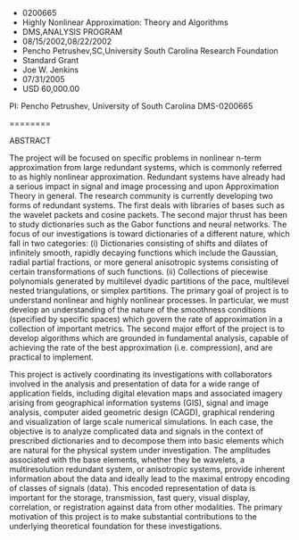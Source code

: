 
* 0200665
* Highly Nonlinear Approximation: Theory and Algorithms
* DMS,ANALYSIS PROGRAM
* 08/15/2002,08/22/2002
* Pencho Petrushev,SC,University South Carolina Research Foundation
* Standard Grant
* Joe W. Jenkins
* 07/31/2005
* USD 60,000.00

PI: Pencho Petrushev, University of South Carolina DMS-0200665

========

ABSTRACT

The project will be focused on specific problems in nonlinear n-term
approximation from large redundant systems, which is commonly referred to as
highly nonlinear approximation. Redundant systems have already had a serious
impact in signal and image processing and upon Approximation Theory in general.
The research community is currently developing two forms of redundant systems.
The first deals with libraries of bases such as the wavelet packets and cosine
packets. The second major thrust has been to study dictionaries such as the
Gabor functions and neural networks. The focus of our investigations is toward
dictionaries of a different nature, which fall in two categories: (i)
Dictionaries consisting of shifts and dilates of infinitely smooth, rapidly
decaying functions which include the Gaussian, radial partial fractions, or more
general anisotropic systems consisting of certain transformations of such
functions. (ii) Collections of piecewise polynomials generated by multilevel
dyadic partitions of the pace, multilevel nested triangulations, or simplex
partitions. The primary goal of project is to understand nonlinear and highly
nonlinear processes. In particular, we must develop an understanding of the
nature of the smoothness conditions (specified by specific spaces) which govern
the rate of approximation in a collection of important metrics. The second major
effort of the project is to develop algorithms which are grounded in fundamental
analysis, capable of achieving the rate of the best approximation (i.e.
compression), and are practical to implement.

This project is actively coordinating its investigations with collaborators
involved in the analysis and presentation of data for a wide range of
application fields, including digital elevation maps and associated imagery
arising from geographical information systems (GIS), signal and image analysis,
computer aided geometric design (CAGD), graphical rendering and visualization of
large scale numerical simulations. In each case, the objective is to analyze
complicated data and signals in the context of prescribed dictionaries and to
decompose them into basic elements which are natural for the physical system
under investigation. The amplitudes associated with the base elements, whether
they be wavelets, a multiresolution redundant system, or anisotropic systems,
provide inherent information about the data and ideally lead to the maximal
entropy encoding of classes of signals (data). This encoded representation of
data is important for the storage, transmission, fast query, visual display,
correlation, or registration against data from other modalities. The primary
motivation of this project is to make substantial contributions to the
underlying theoretical foundation for these investigations.
